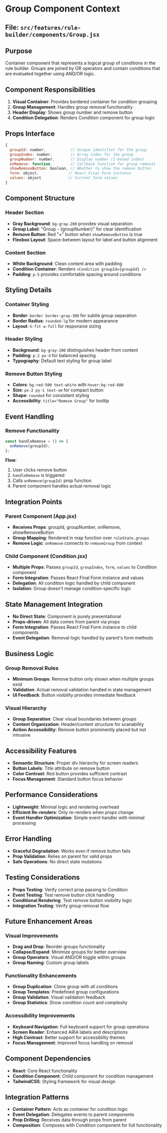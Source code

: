 # Group Component Context

## File: `src/features/rule-builder/components/Group.jsx`

## Purpose

Container component that represents a logical group of conditions in the rule builder. Groups are joined by OR operators and contain conditions that are evaluated together using AND/OR logic.

## Component Responsibilities

1. **Visual Container**: Provides bordered container for condition grouping
2. **Group Management**: Handles group removal functionality
3. **Header Display**: Shows group number and remove button
4. **Condition Delegation**: Renders Condition component for group logic

## Props Interface

```javascript
{
  groupId: number,           // Unique identifier for the group
  groupIndex: number,        // Array index for the group
  groupNumber: number,       // Display number (1-based index)
  onRemove: function,        // Callback function for group removal
  showRemoveButton: boolean, // Whether to show the remove button
  form: object,             // React Final Form instance
  values: object            // Current form values
}
```

## Component Structure

### Header Section

- **Gray Background**: `bg-gray-200` provides visual separation
- **Group Label**: "Group - {groupNumber}" for clear identification
- **Remove Button**: Red "×" button when `showRemoveButton` is true
- **Flexbox Layout**: Space-between layout for label and button alignment

### Content Section

- **White Background**: Clean content area with padding
- **Condition Container**: Renders `<Condition groupId={groupId} />`
- **Padding**: `p-5` provides comfortable spacing around conditions

## Styling Details

### Container Styling

- **Border**: `border border-gray-300` for subtle group separation
- **Border Radius**: `rounded-lg` for modern appearance
- **Layout**: `h-fit w-full` for responsive sizing

### Header Styling

- **Background**: `bg-gray-200` distinguishes header from content
- **Padding**: `p-2 px-4` for balanced spacing
- **Typography**: Default text styling for group label

### Remove Button Styling

- **Colors**: `bg-red-500 text-white` with `hover:bg-red-600`
- **Size**: `px-2 py-1 text-sm` for compact button
- **Shape**: `rounded` for consistent styling
- **Accessibility**: `title="Remove Group"` for tooltip

## Event Handling

### Remove Functionality

```javascript
const handleRemove = () => {
  onRemove(groupId);
};
```

**Flow**:

1. User clicks remove button
2. `handleRemove` is triggered
3. Calls `onRemove(groupId)` prop function
4. Parent component handles actual removal logic

## Integration Points

### Parent Component (App.jsx)

- **Receives Props**: groupId, groupNumber, onRemove, showRemoveButton
- **Group Mapping**: Rendered in map function over `ruleState.groups`
- **Remove Logic**: `onRemove` connects to `removeGroup` from context

### Child Component (Condition.jsx)

- **Multiple Props**: Passes `groupId`, `groupIndex`, `form`, `values` to Condition component
- **Form Integration**: Passes React Final Form instance and values
- **Delegation**: All condition logic handled by child component
- **Isolation**: Group doesn't manage condition-specific logic

## State Management Integration

- **No Direct State**: Component is purely presentational
- **Props-driven**: All data comes from parent via props
- **Form Integration**: Passes React Final Form instance to child components
- **Event Delegation**: Removal logic handled by parent's form methods

## Business Logic

### Group Removal Rules

- **Minimum Groups**: Remove button only shown when multiple groups exist
- **Validation**: Actual removal validation handled in state management
- **UI Feedback**: Button visibility provides immediate feedback

### Visual Hierarchy

- **Group Separation**: Clear visual boundaries between groups
- **Content Organization**: Header/content structure for scanability
- **Action Accessibility**: Remove button prominently placed but not intrusive

## Accessibility Features

- **Semantic Structure**: Proper div hierarchy for screen readers
- **Button Labels**: Title attribute on remove button
- **Color Contrast**: Red button provides sufficient contrast
- **Focus Management**: Standard button focus behavior

## Performance Considerations

- **Lightweight**: Minimal logic and rendering overhead
- **Efficient Re-renders**: Only re-renders when props change
- **Event Handler Optimization**: Simple event handler with minimal processing

## Error Handling

- **Graceful Degradation**: Works even if remove button fails
- **Prop Validation**: Relies on parent for valid props
- **Safe Operations**: No direct state mutations

## Testing Considerations

- **Props Testing**: Verify correct prop passing to Condition
- **Event Testing**: Test remove button click handling
- **Conditional Rendering**: Test remove button visibility logic
- **Integration Testing**: Verify group removal flow

## Future Enhancement Areas

### Visual Improvements

- **Drag and Drop**: Reorder groups functionality
- **Collapse/Expand**: Minimize groups for better overview
- **Group Operators**: Visual AND/OR toggle within groups
- **Group Naming**: Custom group labels

### Functionality Enhancements

- **Group Duplication**: Clone group with all conditions
- **Group Templates**: Predefined group configurations
- **Group Validation**: Visual validation feedback
- **Group Statistics**: Show condition count and complexity

### Accessibility Improvements

- **Keyboard Navigation**: Full keyboard support for group operations
- **Screen Reader**: Enhanced ARIA labels and descriptions
- **High Contrast**: Better support for accessibility themes
- **Focus Management**: Improved focus handling on removal

## Component Dependencies

- **React**: Core React functionality
- **Condition Component**: Child component for condition management
- **TailwindCSS**: Styling framework for visual design

## Integration Patterns

- **Container Pattern**: Acts as container for condition logic
- **Event Delegation**: Delegates events to parent components
- **Prop Drilling**: Receives data through props from parent
- **Composition**: Composes with Condition component for full functionality

